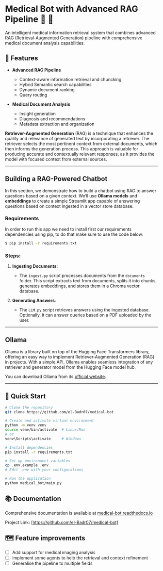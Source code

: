 # Medical Bot with Advanced RAG Pipeline 🏥 🤖

An intelligent medical information retrieval system that combines advanced RAG (Retrieval-Augmented Generation) pipeline with comprehensive medical document analysis capabilities.


## 🌟 Features

- **Advanced RAG Pipeline**
  - Context-aware information retrieval and chuncking
  - Hybrid Semantic search capabilities
  - Dynamic document ranking
  - Query routing

- **Medical Document Analysis**
  - Insight generation 
  - Diagnosis and recommendations
  - Metadata extraction and organization

**Retriever-Augmented Generation** (RAG) is a technique that enhances the quality and relevance of generated text by incorporating a retriever. The retriever selects the most pertinent context from external documents, which then informs the generation process. This approach is valuable for producing accurate and contextually relevant responses, as it provides the model with focused context from external sources.

---

## Building a RAG-Powered Chatbot

In this section, we demonstrate how to build a chatbot using RAG to answer questions based on a given context. We’ll use **Ollama models** and **embeddings** to create a simple Streamlit app capable of answering questions based on context ingested in a vector store database.

### Requirements 
In order to run this app we need to install first our requirements dependencies using pip, to do that make sure to use the code below:
```bash
$ pip install -r requirements.txt

```

### Steps:

1. **Ingesting Documents**: 
   - The `ingest.py` script processes documents from the `documents` folder. This script extracts text from documents, splits it into chunks, generates embeddings, and stores them in a Chroma vector database.
   
2. **Generating Answers**:
   - The `LLM.py` script retrieves answers using the ingested database. Optionally, it can answer queries based on a PDF uploaded by the user.

---



## Ollama

Ollama is a library built on top of the Hugging Face Transformers library, offering an easy way to implement Retriever-Augmented Generation (RAG) in projects. With a simple API, Ollama enables seamless integration of any retriever and generator model from the Hugging Face model hub. 

You can download Ollama from its [official website](https://ollama.com/).

---

## 🚀 Quick Start

```bash
# Clone the repository
git clone https://github.com/el-Badr07/medical-bot

# Create and activate virtual environment
python -m venv venv
source venv/bin/activate  # Linux/Mac
# or
venv\Scripts\activate     # Windows

# Install dependencies
pip install -r requirements.txt

# Set up environment variables
cp .env.example .env
# Edit .env with your configurations

# Run the application
python medical_bot/main.py
```



## 📚 Documentation

Comprehensive documentation is available at [medical-bot.readthedocs.io](https://medical-bot.readthedocs.io/)




Project Link: [https://github.com/el-Badr07/medical-bot]

## 🗺️ Feature improvements

- [ ] Add support for medical imaging analysis
- [ ] Implement some agents to help the retrieval and context refinement
- [ ] Generalise the pipeline to multiple fields 

